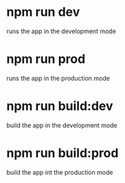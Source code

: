# npm run dev
runs the app in the development mode

# npm run prod
runs the app in the production mode

# npm run build:dev
build the app in the development mode

# npm run build:prod
build the app int the production mode
